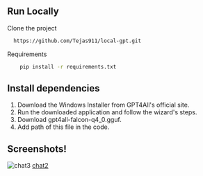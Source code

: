 
## Run Locally

Clone the project

```bash
  https://github.com/Tejas911/local-gpt.git
```

Requirements

```bash
    pip install -r requirements.txt
```

## Install dependencies
1. Download the Windows Installer from GPT4All's official site.
2. Run the downloaded application and follow the wizard's steps.
3. Download gpt4all-falcon-q4_0.gguf.
4. Add path of this file in the code.



## Screenshots!
![chat3](https://github.com/Tejas911/local-gpt/assets/97599851/8d49f6a7-1de6-4104-873a-8d1a377e17a8)
[chat2](https://github.com/Tejas911/local-gpt/assets/97599851/4a7a4f18-ceff-43ad-bd20-ad3d5a619812)

